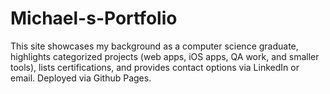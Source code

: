 # Michael-s-Portfolio
This site showcases my background as a computer science graduate, highlights categorized projects (web apps, iOS apps, QA work, and smaller tools), lists certifications, and provides contact options via LinkedIn or email. Deployed via Github Pages.

